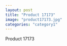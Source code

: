 ```yaml
---
layout: post
title: "Product 17173"
image: "product17173.jpg"
categories: "category1"
---
```

Product 17173
